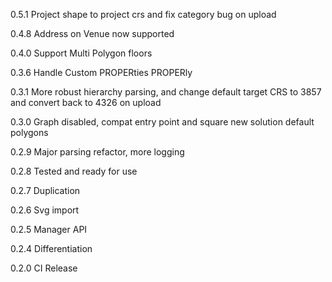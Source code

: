 0.5.1 Project shape to project crs and fix category bug on upload

0.4.8 Address on Venue now supported

0.4.0 Support Multi Polygon floors

0.3.6 Handle Custom PROPERties PROPERly

0.3.1 More robust hierarchy parsing, and change default target CRS to 3857 and convert back to 4326 on upload

0.3.0 Graph disabled, compat entry point and square new solution default polygons

0.2.9 Major parsing refactor, more logging

0.2.8 Tested and ready for use

0.2.7 Duplication

0.2.6 Svg import

0.2.5 Manager API

0.2.4 Differentiation

0.2.0 CI Release
